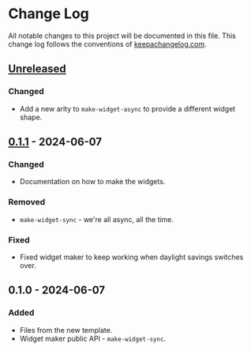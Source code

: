 # Change Log
All notable changes to this project will be documented in this file. This change log follows the conventions of [keepachangelog.com](http://keepachangelog.com/).

## [Unreleased]
### Changed
- Add a new arity to `make-widget-async` to provide a different widget shape.

## [0.1.1] - 2024-06-07
### Changed
- Documentation on how to make the widgets.

### Removed
- `make-widget-sync` - we're all async, all the time.

### Fixed
- Fixed widget maker to keep working when daylight savings switches over.

## 0.1.0 - 2024-06-07
### Added
- Files from the new template.
- Widget maker public API - `make-widget-sync`.

[Unreleased]: https://sourcehost.site/your-name/day-eight/compare/0.1.1...HEAD
[0.1.1]: https://sourcehost.site/your-name/day-eight/compare/0.1.0...0.1.1
